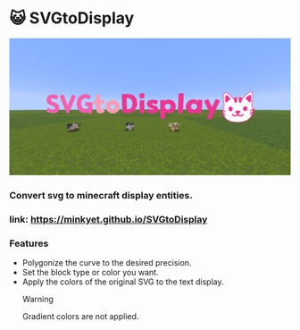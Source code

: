 # 😺 SVGtoDisplay

<img src="./screenshot.png"/>

### Convert svg to minecraft display entities.

### link: https://minkyet.github.io/SVGtoDisplay

### Features

- Polygonize the curve to the desired precision.
- Set the block type or color you want.
- Apply the colors of the original SVG to the text display.
  > [!WARNING]
  > Gradient colors are not applied.